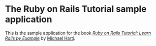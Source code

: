 # The Ruby on Rails Tutorial sample application 

This is the sample application for the book 
[*Ruby on Rails Tutorial: Learn Rails by Example*](http://www.railstutorial.org/) 
by [Michael Hartl](http://www.michaelhartl.com/). 
